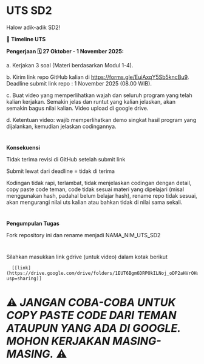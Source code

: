 # UTS SD2

Halow adik-adik SD2!

**📅 Timeline UTS**

**Pengerjaan 🗓️ 27 Oktober - 1 November 2025:**

a. Kerjakan 3 soal (Materi berdasarkan Modul 1-4).

b. Kirim link repo GitHub kalian di https://forms.gle/EuiAxqY5Sb5kncBu9. Deadline submit link repo : 1 November 2025 (08.00 WIB).

c. Buat video yang memperlihatkan wajah dan seluruh program yang telah kalian kerjakan. Semakin jelas dan runtut yang kalian jelaskan, akan semakin bagus nilai kalian. Video upload di google drive.

d. Ketentuan video: wajib memperlihatkan demo singkat hasil program yang dijalankan, kemudian jelaskan codingannya.

#
**Konsekuensi**

Tidak terima revisi di GitHub setelah submit link

Submit lewat dari deadline = tidak di terima

Kodingan tidak rapi, terlambat, tidak menjelaskan codingan dengan detail, copy paste code teman, code tidak sesuai materi yang dipelajari (misal menggunakan hash, padahal belum belajar hash), rename repo tidak sesuai, akan mengurangi nilai uts kalian atau bahkan tidak di nilai sama sekali.

#
**Pengumpulan Tugas**

Fork repository ini dan rename menjadi NAMA_NIM_UTS_SD2

#

Silahkan masukkan link gdrive (untuk video) dalam kotak berikut

      [[link](https://drive.google.com/drive/folders/1EUT6Bgm6DRPOkILNoj_oDP2aHVrOHa0f?usp=sharing)]
      

# ⚠️ _JANGAN COBA-COBA UNTUK COPY PASTE CODE DARI TEMAN ATAUPUN YANG ADA DI GOOGLE. MOHON KERJAKAN MASING-MASING._ ⚠️
